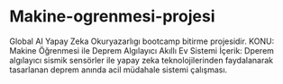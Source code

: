 # Makine-ogrenmesi-projesi
Global AI Yapay Zeka Okuryazarlıgı bootcamp bitirme projesidir.
KONU: Makine Öğrenmesi ile Deprem Algılayıcı Akıllı Ev Sistemi
İçerik: Dperem algılayıcı sismik sensörler ile yapay zeka teknolojilerinden faydalanarak tasarlanan deprem anında acil müdahale sistemi çalışması.
